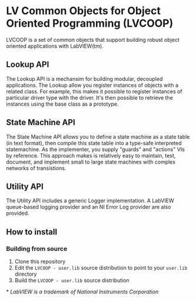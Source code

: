# LV Common Objects for Object Oriented Programming (LVCOOP)

LVCOOP is a set of common objects that support building robust object oriented applications with LabVIEW(tm).

## Lookup API

The Lookup API is a mechansim for building modular, decoupled applications. The Lookup allow you register instances of objects with a related class. For example, this makes it possible to register instances of particular driver type with the driver. It's then possible to retrieve the instances using the base class as a prototype.

## State Machine API

The State Machine API allows you to define a state machine as a state table (in text format), then compile this state table into a type-safe interpreted statemachine. As the implementer, you supply "guards" and "actions" VIs by reference. This approach makes is relatively easy to maintain, test, document, and implement small to large state machines with complex networks of transistions.

## Utility API

The Utility API includes a generic Logger implementation. A LabVIEW queue-based logging provider and an NI Error Log provider are also provided.

## How to install

### Building from source

1) Clone this repository
2) Edit the `LVCOOP - user.lib` source distribution to point to your `user.lib` directory
3) Build the `LVCOOP - user.lib` source distribution


\* *LabVIEW is a trademark of National Instruments Corporation*

